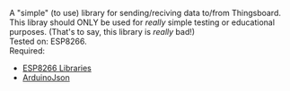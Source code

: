 A "simple" (to use) library for sending/reciving data to/from Thingsboard.  
This libray should ONLY be used for *really* simple testing or educational purposes. (That's to say, this library is *really* bad!)  
Tested on: ESP8266.  
Required:  
- [ESP8266 Libraries](https://github.com/esp8266/Arduino)  
- [ArduinoJson](https://github.com/bblanchon/ArduinoJson)
